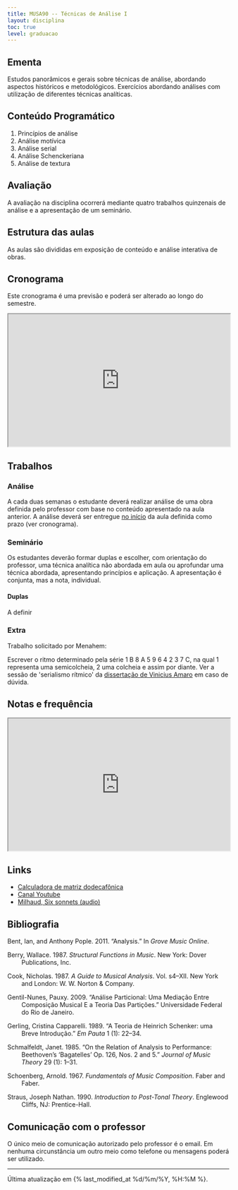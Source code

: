 ```yaml
---
title: MUSA90 -- Técnicas de Análise I
layout: disciplina
toc: true
level: graduacao
---
```


## Ementa

Estudos panorâmicos e gerais sobre técnicas de análise, abordando aspectos históricos e metodológicos. Exercícios abordando análises com utilização de diferentes técnicas analíticas.

## Conteúdo Programático

  1. Princípios de análise
  2. Análise motívica
  3. Análise serial
  4. Análise Schenckeriana
  5. Análise de textura

## Avaliação

A avaliação na disciplina ocorrerá mediante quatro trabalhos quinzenais de análise e a apresentação de um seminário.

## Estrutura das aulas

As aulas são divididas em exposição de conteúdo e análise interativa de obras.

## Cronograma

Este cronograma é uma previsão e poderá ser alterado ao longo do semestre.

<iframe
src="https://docs.google.com/spreadsheets/d/e/2PACX-1vQV0uH71J-M3aO66921IaZimEpkuOjeixazKwqR2Q8H5phEIeY48x-lqwLF0TxCfbLCKBTNZpNIZubL/pubhtml?gid=23243211&amp;single=true&amp;widget=true&amp;headers=false"
width="100%" height="300"></iframe>

## Trabalhos

### Análise

A cada duas semanas o estudante deverá realizar análise de uma obra definida pelo professor com base no conteúdo apresentado na aula anterior. A análise deverá ser entregue <span style="text-decoration: underline;">no início</span> da aula definida como prazo (ver cronograma).

### Seminário

Os estudantes deverão formar duplas e escolher, com orientação do professor, uma técnica analítica não abordada em aula ou aprofundar uma técnica abordada, apresentando princípios e aplicação. A apresentação é conjunta, mas a nota, individual.

#### Duplas

A definir

### Extra

Trabalho solicitado por Menahem:

Escrever o ritmo determinado pela série 1 B 8 A 5 9 6 4 2 3 7 C, na qual 1 representa uma semicolcheia, 2 uma colcheia e assim por diante. Ver a sessão de 'serialismo rítmico' da [dissertação de Vinicius Amaro](https://mega.nz/#!fWgjVL6a!7Wv5g10SGI7pwngMvTTuYfNN3VdYwUbkVJDR_CmW6xo) em caso de dúvida.  

## Notas e frequência

<iframe
src="https://docs.google.com/spreadsheets/d/e/2PACX-1vS5XwKIhizZR_bQjYR4k9Qw0fhm5ii2UtrJxJoFheTsDdCKaa7AOigQIIaH1YToGy3Mpt8D2EhjTPjL/pubhtml?gid=1060287158&amp;single=true&amp;widget=true&amp;headers=false"
width="100%" height="300"></iframe>

## Links

  * <a href="http://www.musictheory.net/calculators/matrix" target="_blank" rel="noopener">Calculadora de matriz dodecafônica</a>
  * <a href="https://www.youtube.com/playlist?list=PLTuRmdq29ACnq7A1vXIomKMCYBxggI5QW" target="_blank" rel="noopener">Canal Youtube</a>
  * [Milhaud, Six sonnets (audio)](https://archive.org/details/C_1962_06_05_c2)

## Bibliografia

<p style="margin-left: 24pt; text-indent: -24.0pt;">
  Bent, Ian, and Anthony Pople. 2011. “Analysis.” In <i>Grove Music Online</i>.
</p>

<p style="margin-left: 24pt; text-indent: -24.0pt;">
  Berry, Wallace. 1987. <i>Structural Functions in Music</i>. New York: Dover Publications, Inc.
</p>

<p style="margin-left: 24pt; text-indent: -24.0pt;">
  Cook, Nicholas. 1987. <i>A Guide to Musical Analysis</i>. Vol. s4–XII. New York and London: W. W. Norton & Company.
</p>

<p style="margin-left: 24pt; text-indent: -24.0pt;">
  Gentil-Nunes, Pauxy. 2009. “Análise Particional: Uma Mediação Entre Composição Musical E a Teoria Das Partições.” Universidade Federal do Rio de Janeiro.
</p>

<p style="margin-left: 24pt; text-indent: -24.0pt;">
  Gerling, Cristina Capparelli. 1989. “A Teoria de Heinrich Schenker: uma Breve Introdução.” <i>Em Pauta</i> 1 (1): 22–34.
</p>

<p style="margin-left: 24pt; text-indent: -24.0pt;">
  Schmalfeldt, Janet. 1985. “On the Relation of Analysis to Performance: Beethoven’s ‘Bagatelles’ Op. 126, Nos. 2 and 5.” <i>Journal of Music Theory</i> 29 (1): 1–31.
</p>

<p style="margin-left: 24pt; text-indent: -24.0pt;">
  Schoenberg, Arnold. 1967. <i>Fundamentals of Music Composition</i>. Faber and Faber.
</p>

<p style="margin-left: 24pt; text-indent: -24.0pt;">
  Straus, Joseph Nathan. 1990. <i>Introduction to Post-Tonal Theory</i>. Englewood Cliffs, NJ: Prentice-Hall.
</p>

## Comunicação com o professor

O único meio de comunicação autorizado pelo professor é o email.
Em nenhuma circunstância um outro meio como telefone ou mensagens 
poderá ser utilizado.

<hr>

Última atualização em {% last_modified_at %d/%m/%Y, %H:%M %}.